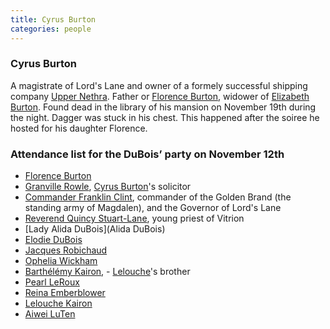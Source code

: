 ```yaml
---
title: Cyrus Burton
categories: people
---
```


### Cyrus Burton

A  magistrate of Lord's Lane and owner of a formely successful shipping company [Upper Nethra](UpperNethra). Father or [Florence Burton](FlorenceBurton), widower of [Elizabeth Burton](ElizabethBurton). Found dead in the library of his mansion on November 19th during the night. Dagger was stuck in his chest. This happened after the soiree he hosted for his daughter Florence.

### Attendance list for the DuBois’ party on November 12th

- [Florence Burton](FlorenceBurton)
- [Granville Rowle](GranvilleRowle), [Cyrus Burton](CyrusBurton)'s solicitor
- [Commander Franklin Clint](FranklinClint), commander of the Golden Brand (the standing army of Magdalen), and the Governor of Lord's Lane
- [Reverend Quincy Stuart-Lane](QuincyStuartLane), young priest of Vitrion
- [Lady Alida DuBois](Alida DuBois)
- [Elodie DuBois](ElodieDuBois)
- [Jacques Robichaud](JacquesRobichaud)
- [Ophelia Wickham](OpheliaWickham)
- [Barthélémy Kairon](BarthelemyKairon), - [Lelouche](LeloucheKairon)'s brother
- [Pearl LeRoux](PearlLeRoux)
- [Reina Emberblower](ReinaEmberblower)
- [Lelouche Kairon](LeloucheKairon)
- [Aiwei LuTen](AiweiLuTen)
